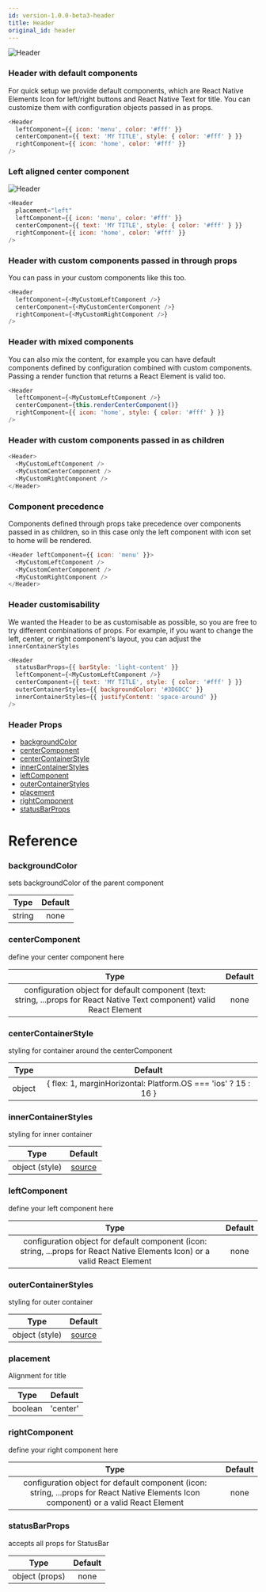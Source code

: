 ```yaml
---
id: version-1.0.0-beta3-header
title: Header
original_id: header
---
```


![Header](/react-native-elements/img/header.png)

### Header with default components

For quick setup we provide default components, which are React Native Elements Icon for left/right buttons and React Native Text for title. You can customize them with configuration objects passed in as props.

```js
<Header
  leftComponent={{ icon: 'menu', color: '#fff' }}
  centerComponent={{ text: 'MY TITLE', style: { color: '#fff' } }}
  rightComponent={{ icon: 'home', color: '#fff' }}
/>
```

### Left aligned center component

![Header](/react-native-elements/img/header-left.png)

```js
<Header
  placement="left"
  leftComponent={{ icon: 'menu', color: '#fff' }}
  centerComponent={{ text: 'MY TITLE', style: { color: '#fff' } }}
  rightComponent={{ icon: 'home', color: '#fff' }}
/>
```

### Header with custom components passed in through props

You can pass in your custom components like this too.

```js
<Header
  leftComponent={<MyCustomLeftComponent />}
  centerComponent={<MyCustomCenterComponent />}
  rightComponent={<MyCustomRightComponent />}
/>
```

### Header with mixed components

You can also mix the content, for example you can have default components defined by configuration combined with custom components. Passing a render function that returns a React Element is valid too.

```js
<Header
  leftComponent={<MyCustomLeftComponent />}
  centerComponent={this.renderCenterComponent()}
  rightComponent={{ icon: 'home', style: { color: '#fff' } }}
/>
```

### Header with custom components passed in as children

```js
<Header>
  <MyCustomLeftComponent />
  <MyCustomCenterComponent />
  <MyCustomRightComponent />
</Header>
```

### Component precedence

Components defined through props take precedence over components passed in as children, so in this case only the left component with icon set to home will be rendered.

```js
<Header leftComponent={{ icon: 'menu' }}>
  <MyCustomLeftComponent />
  <MyCustomCenterComponent />
  <MyCustomRightComponent />
</Header>
```

### Header customisability

We wanted the Header to be as customisable as possible, so you are free to try different combinations of props. For example, if you want to change the left, center, or right component's layout, you can adjust the `innerContainerStyles`

```js
<Header
  statusBarProps={{ barStyle: 'light-content' }}
  leftComponent={<MyCustomLeftComponent />}
  centerComponent={{ text: 'MY TITLE', style: { color: '#fff' } }}
  outerContainerStyles={{ backgroundColor: '#3D6DCC' }}
  innerContainerStyles={{ justifyContent: 'space-around' }}
/>
```

### Header Props

  * [backgroundColor](#backgroundcolor)
  * [centerComponent](#centercomponent)
  * [centerContainerStyle](#centercontainerstyle)
  * [innerContainerStyles](#innercontainerstyles)
  * [leftComponent](#leftcomponent)
  * [outerContainerStyles](#outercontainerstyles)
  * [placement](#placement)
  * [rightComponent](#rightcomponent)
  * [statusBarProps](#statusbarprops)

# Reference 

### backgroundColor
  sets backgroundColor of the parent component     

 | Type    | Default |
 |:-------:|:-------:|
 |  string   |  none       |


### centerComponent
  define your center component here

 | Type    | Default |
 |:-------:|:-------:|
 |  configuration object for default component (text: string, ...props for React Native Text component) valid React Element     |  none  |


### centerContainerStyle
  styling for container around the centerComponent 

 | Type    | Default |
 |:-------:|:-------:|
 |  object    |  { flex: 1, marginHorizontal: Platform.OS === 'ios' ? 15 : 16 }  |


### innerContainerStyles
  styling for inner container

 | Type    | Default |
 |:-------:|:-------:|
 |  object (style)    |  [source](https://github.com/react-native-training/react-native-elements/blob/1f06e20e7742b87be696cf3921979afdfdd87315/src/header/Header.js#L85) |


### leftComponent
  define your left component here      

 | Type    | Default |
 |:-------:|:-------:|
 |  configuration object for default component (icon: string, ...props for React Native Elements Icon) or a valid React Element    |  none   |


### outerContainerStyles
  styling for outer container                      

 | Type    | Default |
 |:-------:|:-------:|
 |  object (style)      |  [source](https://github.com/react-native-training/react-native-elements/blob/1f06e20e7742b87be696cf3921979afdfdd87315/src/header/Header.js#L91) |


### placement
  Alignment for title                      

 | Type    | Default |
 |:-------:|:-------:|
 |  boolean    |  'center'   |


### rightComponent
  define your right component here     

 | Type    | Default |
 |:-------:|:-------:|
 |  configuration object for default component (icon: string, ...props for React Native Elements Icon component) or a valid React Element   |  none       |


### statusBarProps
  accepts all props for StatusBar                  

 | Type    | Default |
 |:-------:|:-------:|
 |  object (props)         |  none     |


